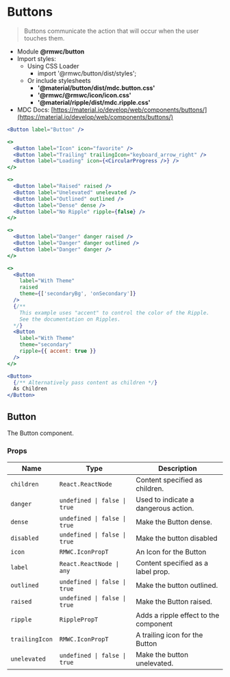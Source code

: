 # Buttons

> Buttons communicate the action that will occur when the user touches them.

- Module **@rmwc/button**
- Import styles:
  - Using CSS Loader
    - import '@rmwc/button/dist/styles';
  - Or include stylesheets
    - **'@material/button/dist/mdc.button.css'**
    - **'@rmwc/@rmwc/icon/icon.css'**
    - **'@material/ripple/dist/mdc.ripple.css'**
- MDC Docs: [https://material.io/develop/web/components/buttons/](https://material.io/develop/web/components/buttons/)

```jsx
<Button label="Button" />
```

```jsx
<>
  <Button label="Icon" icon="favorite" />
  <Button label="Trailing" trailingIcon="keyboard_arrow_right" />
  <Button label="Loading" icon={<CircularProgress />} />
</>
```

```jsx
<>
  <Button label="Raised" raised />
  <Button label="Unelevated" unelevated />
  <Button label="Outlined" outlined />
  <Button label="Dense" dense />
  <Button label="No Ripple" ripple={false} />
</>
```

```jsx
<>
  <Button label="Danger" danger raised />
  <Button label="Danger" danger outlined />
  <Button label="Danger" danger />
</>
```

```jsx
<>
  <Button
    label="With Theme"
    raised
    theme={['secondaryBg', 'onSecondary']}
  />
  {/**
    This example uses "accent" to control the color of the Ripple.
    See the documentation on Ripples.
  */}
  <Button
    label="With Theme"
    theme="secondary"
    ripple={{ accent: true }}
  />
</>
```

```jsx
<Button>
  {/** Alternatively pass content as children */}
  As Children
</Button>
```

## Button
The Button component.

### Props

| Name | Type | Description |
|------|------|-------------|
| `children` | `React.ReactNode` | Content specified as children. |
| `danger` | `undefined \| false \| true` | Used to indicate a dangerous action. |
| `dense` | `undefined \| false \| true` | Make the Button dense. |
| `disabled` | `undefined \| false \| true` | Make the button disabled |
| `icon` | `RMWC.IconPropT` | An Icon for the Button |
| `label` | `React.ReactNode \| any` | Content specified as a label prop. |
| `outlined` | `undefined \| false \| true` | Make the button outlined. |
| `raised` | `undefined \| false \| true` | Make the Button raised. |
| `ripple` | `RipplePropT` | Adds a ripple effect to the component |
| `trailingIcon` | `RMWC.IconPropT` | A trailing icon for the Button |
| `unelevated` | `undefined \| false \| true` | Make the button unelevated. |


